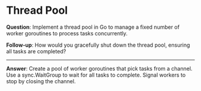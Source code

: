 # Thread Pool

**Question**: Implement a thread pool in Go to manage a fixed number of worker goroutines to process tasks concurrently.

**Follow-up**: How would you gracefully shut down the thread pool, ensuring all tasks are completed?
___
**Answer**: Create a pool of worker goroutines that pick tasks from a channel. Use a sync.WaitGroup to wait for all tasks to complete. Signal workers to stop by closing the channel.